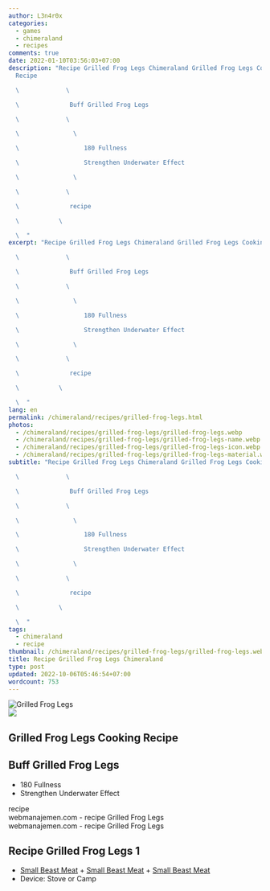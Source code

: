 ```yaml
---
author: L3n4r0x
categories:
  - games
  - chimeraland
  - recipes
comments: true
date: 2022-01-10T03:56:03+07:00
description: "Recipe Grilled Frog Legs Chimeraland Grilled Frog Legs Cooking
  Recipe

  \             \ 

  \              Buff Grilled Frog Legs

  \             \ 

  \               \ 

  \                  180 Fullness

  \                  Strengthen Underwater Effect

  \               \ 

  \             \ 

  \              recipe

  \           \ 

  \  "
excerpt: "Recipe Grilled Frog Legs Chimeraland Grilled Frog Legs Cooking Recipe

  \             \ 

  \              Buff Grilled Frog Legs

  \             \ 

  \               \ 

  \                  180 Fullness

  \                  Strengthen Underwater Effect

  \               \ 

  \             \ 

  \              recipe

  \           \ 

  \  "
lang: en
permalink: /chimeraland/recipes/grilled-frog-legs.html
photos:
  - /chimeraland/recipes/grilled-frog-legs/grilled-frog-legs.webp
  - /chimeraland/recipes/grilled-frog-legs/grilled-frog-legs-name.webp
  - /chimeraland/recipes/grilled-frog-legs/grilled-frog-legs-icon.webp
  - /chimeraland/recipes/grilled-frog-legs/grilled-frog-legs-material.webp
subtitle: "Recipe Grilled Frog Legs Chimeraland Grilled Frog Legs Cooking Recipe

  \             \ 

  \              Buff Grilled Frog Legs

  \             \ 

  \               \ 

  \                  180 Fullness

  \                  Strengthen Underwater Effect

  \               \ 

  \             \ 

  \              recipe

  \           \ 

  \  "
tags:
  - chimeraland
  - recipe
thumbnail: /chimeraland/recipes/grilled-frog-legs/grilled-frog-legs.webp
title: Recipe Grilled Frog Legs Chimeraland
type: post
updated: 2022-10-06T05:46:54+07:00
wordcount: 753
---
```


<link
  rel="stylesheet"
  href="https://rawcdn.githack.com/dimaslanjaka/Web-Manajemen/870a349/css/bootstrap-5-3-0-alpha3-wrapper.css"
/>
<section id="bootstrap-wrapper">
  <div data-bs-theme="dark">
    <div class="card mb-2">
      <div class="card-body">
        <div class="row g-0">
          <div class="col-sm-4 position-relative mb-2">
            <img
              src="https://www.webmanajemen.com/chimeraland/recipes/grilled-frog-legs/grilled-frog-legs-material.webp"
              class="card-img fit-cover w-100 h-100"
              alt="Grilled Frog Legs"
              data-fancybox="true"
            />
          </div>
          <div class="col-sm-8 mb-2">
            <div class="card-body">
              <div class="d-flex flex-row align-items-center mb-3">
                <img
                  class="d-inline-block me-2"
                  src="https://www.webmanajemen.com/chimeraland/recipes/grilled-frog-legs/grilled-frog-legs-icon.webp"
                  width="auto"
                  height="auto"
                  style="vertical-align: middle"
                />
                <h2 class="fs-5">Grilled Frog Legs Cooking Recipe</h2>
              </div>
              <h2 class="card-title fs-5">Buff Grilled Frog Legs</h2>
              <div class="card-text">
                <ul>
                  <li>180 Fullness</li>
                  <li>Strengthen Underwater Effect</li>
                </ul>
              </div>
              <span class="badge rounded-pill">recipe</span>
            </div>
            <div class="card-footer text-end text-muted mt-auto">
              webmanajemen.com - recipe Grilled Frog Legs
            </div>
          </div>
        </div>
      </div>
      <div class="card-footer text-end text-muted">
        webmanajemen.com - recipe Grilled Frog Legs
      </div>
    </div>
    <div class="row mb-2">
      <div class="col-12 col-lg-6 recipe-item mb-2">
        <div class="card">
          <div class="card-body">
            <h2 class="card-title fs-5">Recipe Grilled Frog Legs 1</h2>
            <div class="card-text">
              <ul>
                <li>
                  <a
                    class="text-decoration-none text-primary"
                    href="/chimeraland/materials/small-beast-meat.html"
                    >Small Beast Meat</a
                  ><span> + </span
                  ><a
                    class="text-decoration-none text-primary"
                    href="/chimeraland/materials/small-beast-meat.html"
                    >Small Beast Meat</a
                  ><span> + </span
                  ><a
                    class="text-decoration-none text-primary"
                    href="/chimeraland/materials/small-beast-meat.html"
                    >Small Beast Meat</a
                  >
                </li>
                <li>Device: Stove or Camp</li>
              </ul>
            </div>
          </div>
        </div>
      </div>
    </div>
  </div>
</section>